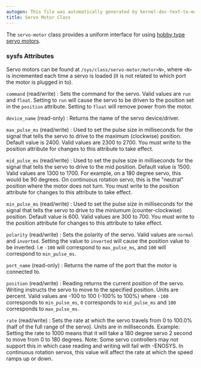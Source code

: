 ```yaml
---
autogen: This file was automatically generated by kernel-doc-text-to-markdown.py
title: Servo Motor Class
---
```


The `servo-motor` class provides a uniform interface for using [hobby type
servo motors](https://en.wikipedia.org/wiki/Servo_%28radio_control%29).

### sysfs Attributes

Servo motors can be found at `/sys/class/servo-motor/motor<N>`, where `<N>`
is incremented each time a servo is loaded (it is not related to which port
the motor is plugged in to).

`command` (read/write)
: Sets the command for the servo. Valid values are `run` and `float`. Setting
to `run` will cause the servo to be driven to the position set in the
`position` attribute. Setting to `float` will remove power from the motor.

`device_name` (read-only)
: Returns the name of the servo device/driver.

`max_pulse_ms` (read/write)
: Used to set the pulse size in milliseconds for the signal that tells the
servo to drive to the maximum (clockwise) position. Default value is 2400.
Valid values are 2300 to 2700. You must write to the position attribute for
changes to this attribute to take effect.

`mid_pulse_ms` (read/write)
: Used to set the pulse size in milliseconds for the signal that tells the
servo to drive to the mid position. Default value is 1500. Valid
values are 1300 to 1700. For example, on a 180 degree servo, this would be
90 degrees. On continuous rotation servo, this is the "neutral" position
where the motor does not turn. You must write to the position attribute for
changes to this attribute to take effect.

`min_pulse_ms` (read/write)
: Used to set the pulse size in milliseconds for the signal that tells the
servo to drive to the miniumum (counter-clockwise) position. Default value
is 600. Valid values are 300 to 700. You must write to the position
attribute for changes to this attribute to take effect.

`polarity` (read/write)
: Sets the polarity of the servo. Valid values are `normal` and `inverted`.
Setting the value to `inverted` will cause the position value to be
inverted. i.e `-100` will correspond to `max_pulse_ms`, and `100` will
correspond to `min_pulse_ms`.

`port_name` (read-only)
: Returns the name of the port that the motor is connected to.

`position` (read/write)
: Reading returns the current position of the servo. Writing instructs the
servo to move to the specified position. Units are percent. Valid values
are -100 to 100 (-100% to 100%) where `-100` corresponds to `min_pulse_ms`,
`0` corresponds to `mid_pulse_ms` and `100` corresponds to `max_pulse_ms`.

`rate` (read/write)
: Sets the rate at which the servo travels from 0 to 100.0% (half of the full
range of the servo). Units are in milliseconds. Example: Setting the rate
to 1000 means that it will take a 180 degree servo 2 second to move from 0
to 180 degrees. Note: Some servo controllers may not support this in which
case reading and writing will fail with -ENOSYS. In continuous rotation
servos, this value will affect the rate at which the speed ramps up or down.
